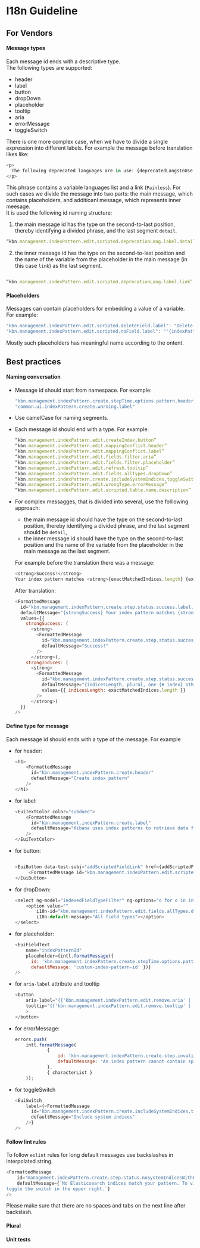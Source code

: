 # I18n Guideline

## For Vendors

#### Message types

Each message id ends with a descriptive type.
<br>
The following types are supported:
- header
- label
- button
- dropDown
- placeholder
- tooltip
- aria
- errorMessage
- toggleSwitch

There is one more complex case, when we have to divide a single expression into different labels. For example the message before translation likes like:

  ```js
  <p>
    The following deprecated languages are in use: {deprecatedLangsInUse.join(', ')}. Support for these languages will be removed in the next major version of Kibana and Elasticsearch. Convert you scripted fields to <EuiLink href={painlessDocLink}>Painless</EuiLink> to avoid any problems.
  </p>
  ```

This phrase contains a variable languages list and a link (``Painless``). For such cases we divide the message into two parts: the main message, which contains placeholders, and additioanl message, which represents inner meesage.
<br>
It is used the following id naming structure:
1) the main message id has the type on the second-to-last position, thereby identifying a divided phrase, and the last segment ``detail``.
```js
“kbn.management.indexPattern.edit.scripted.deprecationLang.label.detail”: "The following deprecated languages are in use: {deprecatedLangsInUse}. Support for these languages will be removed in the next major version of Kibana and Elasticsearch. Convert you scripted fields to {link} to avoid any problems."
```
2) the inner message id has the type on the second-to-last position and the name of the variable from the placeholder in the main message (in this case ``link``) as the last segment.
```js

“kbn.management.indexPattern.edit.scripted.deprecationLang.label.link”: “Painless”
```

#### Placeholders

Messages can contain placeholders for embedding a value of a variable. For example:
```js
"kbn.management.indexPattern.edit.scripted.deleteField.label": "Delete scripted field '{fieldName}'?"
"kbn.management.indexPattern.edit.scripted.noField.label": "'{indexPatternTitle}' index pattern doesn't have a scripted field called '{fieldName}'"
```
Mostly such placeholders has meaningful name according to the ontent.

## Best practices


#### Naming conversation

- Message id should start from namespace. For example:

  ```js
  "kbn.management.indexPattern.create.stepTime.options.pattern.header"
  "common.ui.indexPattern.create.warning.label"
  ```

- Use camelCase for naming segments.

- Each message id should end with a type. For example:

  ```js
  “kbn.management.indexPattern.edit.createIndex.button”
  “kbn.management.indexPattern.edit.mappingConflict.header”
  “kbn.management.indexPattern.edit.mappingConflict.label”
  “kbn.management.indexPattern.edit.fields.filter.aria”
  “kbn.management.indexPattern.edit.fields.filter.placeholder”
  “kbn.management.indexPattern.edit.refresh.tooltip”
  “kbn.management.indexPattern.edit.fields.allTypes.dropDown”
  “kbn.management.indexPattern.create.includeSystemIndices.toggleSwitch”
  “kbn.management.indexPattern.edit.wrongType.errorMessage”
  “kbn.management.indexPattern.edit.scripted.table.name.description”
  ```

- For complex messagges, that is divided into several, use the folllowing approach:
  - the main message id should have the type on the second-to-last position, thereby identifying a divided phrase, and the last segment should be ``detail``,
  - the inner message id should have the type on the second-to-last position and the name of the variable from the placeholder in the main message as the last segment.

  For example before the translation there was a message:
  ```js
  <strong>Success!</strong>
  Your index pattern matches <strong>{exactMatchedIndices.length} {exactMatchedIndices.length > 1 ? 'indices' : 'index'}</strong>.
  ```

  After translation:
  ```js
  <FormattedMessage
    id="kbn.management.indexPattern.create.step.status.success.label.detail"
    defaultMessage="{strongSuccess} Your index pattern matches {strongIndices}."
    values={{
      strongSuccess: (
        <strong>
          <FormattedMessage
            id="kbn.management.indexPattern.create.step.status.success.label.strongSuccess"
            defaultMessage="Success!"
          />
        </strong>),
      strongIndices: (
        <strong>
          <FormattedMessage
            id="kbn.management.indexPattern.create.step.status.success.label.strongIndices"
            defaultMessage="{indicesLength, plural, one {# index} other {# indices}}"
            values={{ indicesLength: exactMatchedIndices.length }}
          />
        </strong>)
    }}
  />
  ```


#### Define type for message

Each message id should ends with a type of the message. For example

- for header:

  ```js
  <h1>
      <FormattedMessage
        id="kbn.management.indexPattern.create.header"
        defaultMessage="Create index pattern"
      />
  </h1>
  ```

- for label:

  ```js
  <EuiTextColor color="subdued">
      <FormattedMessage
        id="kbn.management.indexPattern.create.label"
        defaultMessage="Kibana uses index patterns to retrieve data from Elasticsearch indices for things like visualizations."
      />
  </EuiTextColor>
  ```

- for button:

  ```js

  <EuiButton data-test-subj="addScriptedFieldLink" href={addScriptedFieldUrl}>
       <FormattedMessage id="kbn.management.indexPattern.edit.scripted.addField.button" defaultMessage="Add scripted field"/>
  </EuiButton>
  ```

- for dropDown:

  ```js
  <select ng-model="indexedFieldTypeFilter" ng-options="o for o in indexedFieldTypes">
      <option value=""
          i18n-id="kbn.management.indexPattern.edit.fields.allTypes.dropDown"
          i18n-default-message="All field types"></option>
  </select>
  ```

- for placeholder:

  ```js
  <EuiFieldText
      name="indexPatternId"
      placeholder={intl.formatMessage({
        id: 'kbn.management.indexPattern.create.stepTime.options.pattern.placeholder',
        defaultMessage: 'custom-index-pattern-id' })}
  />
  ```

- for `aria-label` attribute and tooltip

  ```js
  <button
      aria-label="{{'kbn.management.indexPattern.edit.remove.aria' | i18n: {defaultMessage: 'Remove index pattern'} }}"
      tooltip="{{'kbn.management.indexPattern.edit.remove.tooltip' | i18n: {defaultMessage: 'Remove index pattern'} }}"
      >
  </button>
  ```

- for errorMessage:

  ```js
  errors.push(
      intl.formatMessage(
              {
                  id: 'kbn.management.indexPattern.create.step.invalidCharacters.errorMessage',
                  defaultMessage: 'An index pattern cannot contain spaces or the characters: {characterList}'
              },
              { characterList }
      ));
  ```

- for toggleSwitch

  ```js
  <EuiSwitch
      label={<FormattedMessage
        id="kbn.management.indexPattern.create.includeSystemIndices.toggleSwitch"
        defaultMessage="Include system indices"
      />}
  />
  ```


#### Follow lint rules

To follow `eslint` rules for long default messages use backslashes in interpolated string.

  ```js
  <FormattedMessage
      id="management.indexPattern.create.step.status.noSystemIndicesWithPrompt"
      defaultMessage={`No Elasticsearch indices match your pattern. To view the matching system indices, \
  toggle the switch in the upper right.`}
  />
  ```
  Please make sure that there are no spaces and tabs on the next line after backslash.

#### Plural

#### Unit tests
